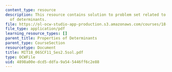 ```yaml
---
content_type: resource
description: This resource contains solution to problem set related to properties
  of determinants.
file: https://ol-ocw-studio-app-production.s3.amazonaws.com/courses/18-06sc-linear-algebra-fall-2011/4898a00edcd5ddfa9a545446ff6c2e88_MIT18_06SCF11_Ses2.5sol.pdf
file_type: application/pdf
learning_resource_types: []
parent_title: Properties of Determinants
parent_type: CourseSection
resourcetype: Document
title: MIT18_06SCF11_Ses2.5sol.pdf
type: OCWFile
uid: 4898a00e-dcd5-ddfa-9a54-5446ff6c2e88
---
```

